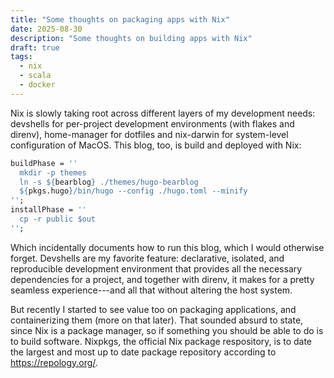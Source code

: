 ```yaml
---
title: "Some thoughts on packaging apps with Nix"
date: 2025-08-30
description: "Some thoughts on building apps with Nix"
draft: true
tags:
  - nix
  - scala
  - docker
---
```


Nix is slowly taking root across different layers of my development needs:
devshells for per-project development environments (with flakes and direnv),
home-manager for dotfiles and nix-darwin for system-level configuration of
MacOS. This blog, too, is build and deployed with Nix:

```nix
buildPhase = ''
  mkdir -p themes
  ln -s ${bearblog} ./themes/hugo-bearblog
  ${pkgs.hugo}/bin/hugo --config ./hugo.toml --minify
'';
installPhase = ''
  cp -r public $out
'';
```

Which incidentally documents how to run this blog, which I would otherwise
forget. Devshells are my favorite feature: declarative, isolated, and
reproducible development environment that provides all the necessary
dependencies for a project, and together with direnv, it makes for a pretty
seamless experience---and all that without altering the host system.

But recently I started to see value too on packaging applications, and
containerizing them (more on that later). That sounded absurd to state, since
Nix is a package manager, so if something you should be able to do is to build
software. Nixpkgs, the official Nix package respository, is to date the largest
and most up to date package repository according to https://repology.org/.
